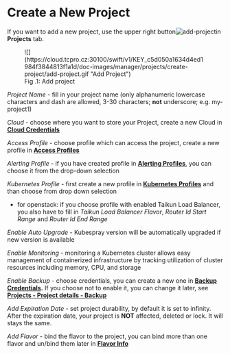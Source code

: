 # **Create a New Project**

If you want to add a new project, use the upper right button![]( https://cloud.tcpro.cz:30100/swift/v1/KEY_c5d050a1634d4ed1984f3844813f1a1d/doc-images/manager/projects/create-project/add-project-btn.png "add-project")in **Projects** tab.

<figure markdown>
  ![](https://cloud.tcpro.cz:30100/swift/v1/KEY_c5d050a1634d4ed1984f3844813f1a1d/doc-images/manager/projects/create-project/add-project.gif "Add Project")
  <figcaption>Fig .1: Add project</figcaption>
</figure>

*Project Name* - fill in your project name (only alphanumeric lowercase characters and dash are allowed, 3-30 characters; **not** underscore; e.g. my-project1)

*Cloud* - choose where you want to store your Project, create a new Cloud in [**Cloud Credentials**](../../cloud-credentials)

*Access Profile* - choose profile which can access the project, create a new profile in [**Access Profiles**](../../access-profiles)

*Alerting Profile* - if you have created profile in [**Alerting Profiles**](../../alerting-profiles), you can choose it from the drop-down selection

*Kubernetes Profile* - first create a new profile in [**Kubernetes Profiles**](../../kubernetes-profiles) and than choose from drop down selection

* for openstack: if you choose profile with enabled Taikun Load Balancer, you also have to fill in *Taikun Load Balancer Flavor*, *Router Id Start Range* and *Router Id End Range*

*Enable Auto Upgrade* - Kubespray version will be automatically upgraded if new version is available

*Enable Monitoring* - monitoring a Kubernetes cluster allows easy management of containerized infrastructure by tracking utilization of cluster resources including memory, CPU, and storage

*Enable Backup* - choose credentials, you can create a new one in [**Backup Credentials**](../../backup-credentials)**.** If you choose not to enable it, you can change it later, see [**Projects - Project details - Backup**](../project-details#enable-disable-backup)

*Add Expiration Date* - set project durability, by default it is set to infinity. After the expiration date, your project is **NOT** affected, deleted or lock. It will stays the same.

*Add Flavor* - bind the flavor to the project, you can bind more than one flavor and un/bind them later in [**Flavor Info**](../flavor-info)
